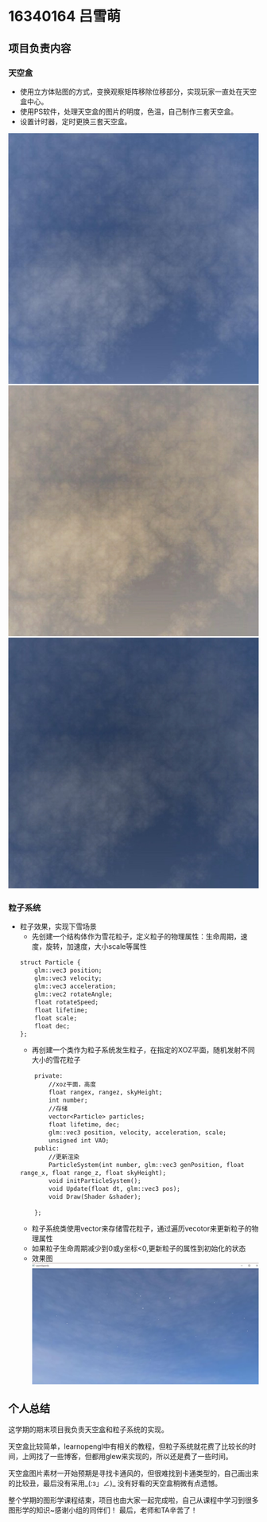 # 16340164 吕雪萌

## 项目负责内容

### 天空盒

- 使用立方体贴图的方式，变换观察矩阵移除位移部分，实现玩家一直处在天空盒中心。
- 使用PS软件，处理天空盒的图片的明度，色温，自己制作三套天空盒。
- 设置计时器，定时更换三套天空盒。

![sea_up](../pictures/sea_up.JPG)
![sea_up](../pictures/sea_up2.jpg)
![sea_up](../pictures/sea_up3.jpg)

### 粒子系统

- 粒子效果，实现下雪场景 
	- 先创建一个结构体作为雪花粒子，定义粒子的物理属性：生命周期，速度，旋转，加速度，大小scale等属性
	```
	struct Particle {
		glm::vec3 position;
		glm::vec3 velocity;
		glm::vec3 acceleration;
		glm::vec2 rotateAngle;
		float rotateSpeed;
		float lifetime;
		float scale;
		float dec;
	};
	```
	- 再创建一个类作为粒子系统发生粒子，在指定的XOZ平面，随机发射不同大小的雪花粒子
	```class ParticleSystem {
		private:
			//xoz平面，高度
			float rangex, rangez, skyHeight;
			int number;
			//存储
			vector<Particle> particles;
			float lifetime, dec;
			glm::vec3 position, velocity, acceleration, scale;
			unsigned int VAO;
		public:
			//更新渲染
			ParticleSystem(int number, glm::vec3 genPosition, float range_x, float range_z, float skyHeight);
			void initParticleSystem();
			void Update(float dt, glm::vec3 pos);
			void Draw(Shader &shader);

		};
	```
	- 粒子系统类使用vector来存储雪花粒子，通过遍历vecotor来更新粒子的物理属性
	- 如果粒子生命周期减少到0或y坐标<0,更新粒子的属性到初始化的状态
  - 效果图
  ![snow](../pictures/snow.png)
  
## 个人总结 

这学期的期末项目我负责天空盒和粒子系统的实现。

天空盒比较简单，learnopengl中有相关的教程，但粒子系统就花费了比较长的时间，上网找了一些博客，但都用glew来实现的，所以还是费了一些时间。

天空盒图片素材一开始预期是寻找卡通风的，但很难找到卡通类型的，自己画出来的比较丑，最后没有采用_(:з」∠)_ 没有好看的天空盒稍微有点遗憾。

整个学期的图形学课程结束，项目也由大家一起完成啦，自己从课程中学习到很多图形学的知识~感谢小组的同伴们！ 最后，老师和TA辛苦了！
